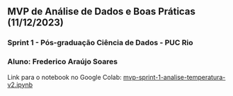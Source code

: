 ## MVP de Análise de Dados e Boas Práticas (11/12/2023)

### Sprint 1 - Pós-graduação Ciência de Dados - PUC Rio 

### Aluno: Frederico Araújo Soares

Link para o notebook no Google Colab: [mvp-sprint-1-analise-temperatura-v2.ipynb]([mvp-sprint-1-analise-temperatura-v2.ipynb](https://github.com/fr3d3rico/mvp-sprint-1-analise-temperatura/blob/main/mvp_sprint_1_analise_temperatura_v2.ipynb)https://github.com/fr3d3rico/mvp-sprint-1-analise-temperatura/blob/main/mvp_sprint_1_analise_temperatura_v2.ipynb)
